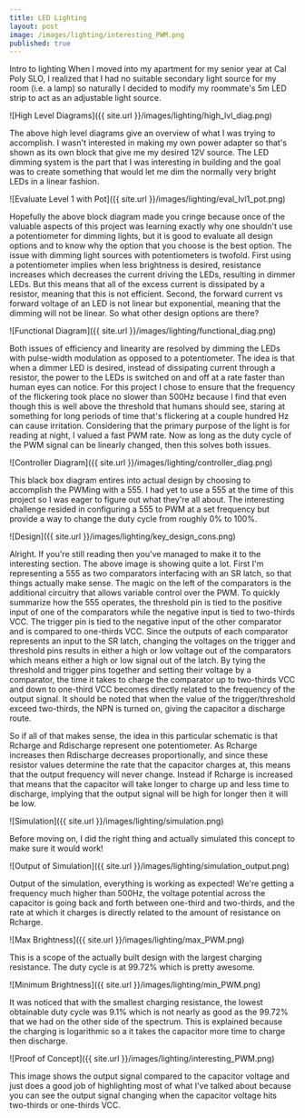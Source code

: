 ```yaml
---
title: LED Lighting
layout: post
image: /images/lighting/interesting_PWM.png
published: true
---
```


Intro to lighting
When I moved into my apartment for my senior year at Cal Poly SLO, I realized that I had no suitable secondary light source for my room (i.e. a lamp) so naturally I decided to modify my roommate's 5m LED strip to act as an adjustable light source.

<!-- more -->

![High Level Diagrams]({{ site.url }}/images/lighting/high_lvl_diag.png)

The above high level diagrams give an overview of what I was trying to accomplish. I wasn't interested in making my own power adapter so that's shown as its own block that give me my desired 12V source. The LED dimming system is the part that I was interesting in building and the goal was to create something that would let me dim the normally very bright LEDs in a linear fashion.

![Evaluate Level 1 with Pot]({{ site.url }}/images/lighting/eval_lvl1_pot.png)

Hopefully the above block diagram made you cringe because once of the valuable aspects of this project was learning exactly why one shouldn't use a potentiometer for dimming lights, but it is good to evaluate all design options and to know why the option that you choose is the best option. The issue with dimming light sources with potentiometers is twofold. First using a potentiometer implies when less brightness is desired, resistance increases which decreases the current driving the LEDs, resulting in dimmer LEDs. But this means that all of the excess current is dissipated by a resistor, meaning that this is not efficient. Second, the forward current vs forward voltage of an LED is not linear but exponential, meaning that the dimming will not be linear. So what other design options are there?

![Functional Diagram]({{ site.url }}/images/lighting/functional_diag.png)

Both issues of efficiency and linearity are resolved by dimming the LEDs with pulse-width modulation as opposed to a potentiometer. The idea is that when a dimmer LED is desired, instead of dissipating current through a resistor, the power to the LEDs is switched on and off at a rate faster than human eyes can notice. For this project I chose to ensure that the frequency of the flickering took place no slower than 500Hz because I find that even though this is well above the threshold that humans should see, staring at something for long periods of time that's flickering at a couple hundred Hz can cause irritation. Considering that the primary purpose of the light is for reading at night, I valued a fast PWM rate. Now as long as the duty cycle of the PWM signal can be linearly changed, then this solves both issues.

![Controller Diagram]({{ site.url }}/images/lighting/controller_diag.png)

This black box diagram entires into actual design by choosing to accomplish the PWMing with a 555. I had yet to use a 555 at the time of this project so I was eager to figure out what they're all about. The interesting challenge resided in configuring a 555 to PWM at a set frequency but provide a way to change the duty cycle from roughly 0% to 100%.

![Design]({{ site.url }}/images/lighting/key_design_cons.png)

Alright. If you're still reading then you've managed to make it to the interesting section. The above image is showing quite a lot. First I'm representing a 555 as two comparators interfacing with an SR latch, so that things actually make sense. The magic on the left of the comparators is the additional circuitry that allows variable control over the PWM. To quickly summarize how the 555 operates, the threshold pin is tied to the positive input of one of the comparators while the negative input is tied to two-thirds VCC. The trigger pin is tied to the negative input of the other comparator and is compared to one-thirds VCC. Since the outputs of each comparator represents an input to the SR latch, changing the voltages on the trigger and threshold pins results in either a high or low voltage out of the comparators which means either a high or low signal out of the latch. By tying the threshold and trigger pins together and setting their voltage by a comparator, the time it takes to charge the comparator up to two-thirds VCC and down to one-third VCC becomes directly related to the frequency of the output signal. It should be noted that when the value of the trigger/threshold exceed two-thirds, the NPN is turned on, giving the capacitor a discharge route.

So if all of that makes sense, the idea in this particular schematic is that Rcharge and Rdischarge represent one potentiometer. As Rcharge increases then Rdischarge decreases proportionally, and since these resistor values determine the rate that the capacitor charges at, this means that the output frequency will never change. Instead if Rcharge is increased that means that the capacitor will take longer to charge up and less time to discharge, implying that the output signal will be high for longer then it will be low.

![Simulation]({{ site.url }}/images/lighting/simulation.png)

Before moving on, I did the right thing and actually simulated this concept to make sure it would work!

![Output of Simulation]({{ site.url }}/images/lighting/simulation_output.png)

Output of the simulation, everything is working as expected! We're getting a frequency much higher than 500Hz, the voltage potential across the capacitor is going back and forth between one-third and two-thirds, and the rate at which it charges is directly related to the amount of resistance on Rcharge.

![Max Brightness]({{ site.url }}/images/lighting/max_PWM.png)

This is a scope of the actually built design with the largest charging resistance. The duty cycle is at 99.72% which is pretty awesome.

![Minimum Brightness]({{ site.url }}/images/lighting/min_PWM.png)

It was noticed that with the smallest charging resistance, the lowest obtainable duty cycle was 9.1% which is not nearly as good as the 99.72% that we had on the other side of the spectrum. This is explained because the charging is logarithmic so a it takes the capacitor more time to charge then discharge.

![Proof of Concept]({{ site.url }}/images/lighting/interesting_PWM.png)

This image shows the output signal compared to the capacitor voltage and just does a good job of highlighting most of what I've talked about because you can see the output signal changing when the capacitor voltage hits two-thirds or one-thirds VCC.
